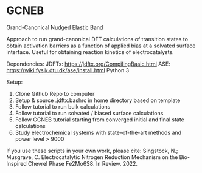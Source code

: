 # GCNEB
Grand-Canonical Nudged Elastic Band 

Approach to run grand-canonical DFT calculations of transition states to obtain activation barriers as a function of applied bias at a solvated surface interface. Useful for obtaining reaction kinetics of electrocatalysts. 

Dependencies:
JDFTx: https://jdftx.org/CompilingBasic.html 
ASE: https://wiki.fysik.dtu.dk/ase/install.html
Python 3

Setup: 
1. Clone Github Repo to computer
2. Setup & source .jdftx.bashrc in home directory based on template
3. Follow tutorial to run bulk calculations
4. Follow tutorial to run solvated / biased surface calculations
5. Follow GCNEB tutorial starting from converged initial and final state calculations
6. Study electrochemical systems with state-of-the-art methods and power level > 9000

If you use these scripts in your own work, please cite: 
Singstock, N.; Musgrave, C. Electrocatalytic Nitrogen Reduction Mechanism on the Bio-Inspired Chevrel Phase Fe2Mo6S8. In Review. 2022.
